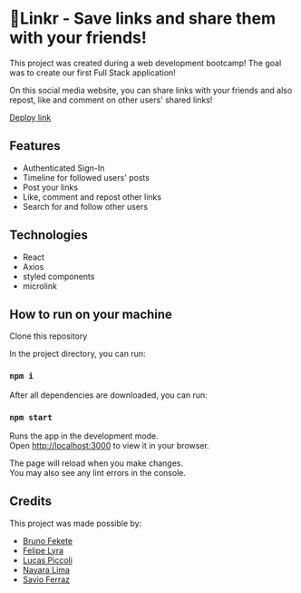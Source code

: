 # 🔗Linkr - Save links and share them with your friends!

This project was created during a web development bootcamp! The goal was to create our first Full Stack application!

On this social media website, you can share links with your friends and also repost, like and comment on other users' shared links!

[Deploy link](http://linkr-frontend-eight.vercel.app/)

## Features
- Authenticated Sign-In
- Timeline for followed users' posts
- Post your links
- Like, comment and repost other links
- Search for and follow other users

## Technologies
- React 
- Axios
- styled components
- microlink

## How to run on your machine

Clone this repository

In the project directory, you can run:

### `npm i`

After all dependencies are downloaded, you can run:

### `npm start`

Runs the app in the development mode.\
Open [http://localhost:3000](http://localhost:3000) to view it in your browser.

The page will reload when you make changes.\
You may also see any lint errors in the console.

## Credits
This project was made possible by:
- [Bruno Fekete](https://github.com/Fekete-Bruno)
- [Felipe Lyra](https://github.com/felipelyra3)
- [Lucas Piccoli](https://github.com/lucasajajpiccoli)
- [Nayara Lima](https://github.com/naylima)
- [Savio Ferraz](https://github.com/savioferraz)
